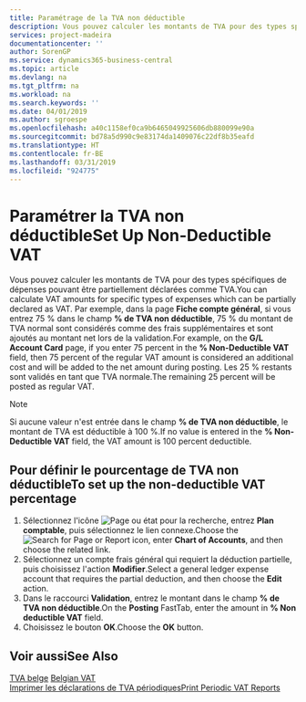 ```yaml
---
title: Paramétrage de la TVA non déductible
description: Vous pouvez calculer les montants de TVA pour des types spécifiques de dépenses pouvant être partiellement déclarées comme TVA.
services: project-madeira
documentationcenter: ''
author: SorenGP
ms.service: dynamics365-business-central
ms.topic: article
ms.devlang: na
ms.tgt_pltfrm: na
ms.workload: na
ms.search.keywords: ''
ms.date: 04/01/2019
ms.author: sgroespe
ms.openlocfilehash: a40c1158ef0ca9b6465049925606db880099e90a
ms.sourcegitcommit: bd78a5d990c9e83174da1409076c22df8b35eafd
ms.translationtype: HT
ms.contentlocale: fr-BE
ms.lasthandoff: 03/31/2019
ms.locfileid: "924775"
---
```

# <a name="set-up-non-deductible-vat"></a><span data-ttu-id="7e719-103">Paramétrer la TVA non déductible</span><span class="sxs-lookup"><span data-stu-id="7e719-103">Set Up Non-Deductible VAT</span></span>
<span data-ttu-id="7e719-104">Vous pouvez calculer les montants de TVA pour des types spécifiques de dépenses pouvant être partiellement déclarées comme TVA.</span><span class="sxs-lookup"><span data-stu-id="7e719-104">You can calculate VAT amounts for specific types of expenses which can be partially declared as VAT.</span></span> <span data-ttu-id="7e719-105">Par exemple, dans la page **Fiche compte général**, si vous entrez 75 % dans le champ **% de TVA non déductible**, 75 % du montant de TVA normal sont considérés comme des frais supplémentaires et sont ajoutés au montant net lors de la validation.</span><span class="sxs-lookup"><span data-stu-id="7e719-105">For example, on the **G/L Account Card** page, if you enter 75 percent in the **% Non-Deductible VAT** field, then 75 percent of the regular VAT amount is considered an additional cost and will be added to the net amount during posting.</span></span> <span data-ttu-id="7e719-106">Les 25 % restants sont validés en tant que TVA normale.</span><span class="sxs-lookup"><span data-stu-id="7e719-106">The remaining 25 percent will be posted as regular VAT.</span></span>  

> [!NOTE]  
>  <span data-ttu-id="7e719-107">Si aucune valeur n'est entrée dans le champ **% de TVA non déductible**, le montant de TVA est déductible à 100 %.</span><span class="sxs-lookup"><span data-stu-id="7e719-107">If no value is entered in the **% Non-Deductible VAT** field, the VAT amount is 100 percent deductible.</span></span>  

## <a name="to-set-up-the-non-deductible-vat-percentage"></a><span data-ttu-id="7e719-108">Pour définir le pourcentage de TVA non déductible</span><span class="sxs-lookup"><span data-stu-id="7e719-108">To set up the non-deductible VAT percentage</span></span>  

1.  <span data-ttu-id="7e719-109">Sélectionnez l'icône ![Page ou état pour la recherche](../../media/ui-search/search_small.png "Page ou état pour la recherche"), entrez **Plan comptable**, puis sélectionnez le lien connexe.</span><span class="sxs-lookup"><span data-stu-id="7e719-109">Choose the ![Search for Page or Report](../../media/ui-search/search_small.png "Search for Page or Report icon") icon, enter **Chart of Accounts**, and then choose the related link.</span></span>  
2.  <span data-ttu-id="7e719-110">Sélectionnez un compte frais général qui requiert la déduction partielle, puis choisissez l'action **Modifier**.</span><span class="sxs-lookup"><span data-stu-id="7e719-110">Select a general ledger expense account that requires the partial deduction, and then choose the **Edit** action.</span></span>  
3.  <span data-ttu-id="7e719-111">Dans le raccourci **Validation**, entrez le montant dans le champ **% de TVA non déductible**.</span><span class="sxs-lookup"><span data-stu-id="7e719-111">On the **Posting** FastTab, enter the amount in **% Non deductible VAT** field.</span></span>  
4.  <span data-ttu-id="7e719-112">Choisissez le bouton **OK**.</span><span class="sxs-lookup"><span data-stu-id="7e719-112">Choose the **OK** button.</span></span>  

## <a name="see-also"></a><span data-ttu-id="7e719-113">Voir aussi</span><span class="sxs-lookup"><span data-stu-id="7e719-113">See Also</span></span>  
 <span data-ttu-id="7e719-114">[TVA belge](belgian-vat.md) </span><span class="sxs-lookup"><span data-stu-id="7e719-114">[Belgian VAT](belgian-vat.md) </span></span>  
 [<span data-ttu-id="7e719-115">Imprimer les déclarations de TVA périodiques</span><span class="sxs-lookup"><span data-stu-id="7e719-115">Print Periodic VAT Reports</span></span>](how-to-print-periodic-vat-reports.md)
